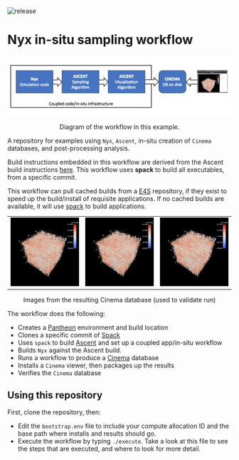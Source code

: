 ![release](https://pantheonscience.github.io/states/release.png)

# Nyx in-situ sampling workflow

<p align="center">
    <img width="750" src="doc/workflow.png"/>
</p>
<p align="center">Diagram of the workflow in this example.</p>

A repository for examples using `Nyx`, `Ascent`, in-situ creation of `Cinema`
databases, and post-processing analysis. 

Build instructions embedded in this workflow are derived from the Ascent build instructions [here](https://ascent.readthedocs.io/en/latest/BuildingAscent.html). This workflow uses **spack** to build all executables, from a specific commit.

This workflow can pull cached builds from a [E4S](https://e4s-project.github.io/) repository, if they exist
to speed up the build/install of requisite applications. If no cached builds are available, it will use
[spack](https://github.com/spack/spack) to build applications.

<p align="center">
<table>
<tr>
<td><img width="200" src="validate/data/log_sampling.cdb/0.0/36.0_45.0_pantheon.cdb.png"</td>
<td><img width="200" src="validate/data/log_sampling.cdb/1.0/36.0_45.0_pantheon.cdb.png"</td>
<td><img width="200" src="validate/data/log_sampling.cdb/2.0/36.0_45.0_pantheon.cdb.png"</td>
</tr>
</table>
</p>
<p align="center">Images from the resulting Cinema database (used to validate run)</p>

The workflow does the following:

- Creates a [Pantheon](http://pantheonscience.org/) environment and build location
- Clones a specific commit of [Spack](https://github.com/spack/spack)
- Uses `spack` to build [Ascent](https://ascent.readthedocs.io/en/latest/) and set up a coupled app/in-situ workflow
- Builds `Nyx` against the Ascent build.
- Runs a workflow to produce a [Cinema](https://cinemascience.org) database
- Installs a `Cinema` viewer, then packages up the results
- Verifies the `Cinema` database

## Using this repository

First, clone the repository, then:

- Edit the `bootstrap.env` file to include your compute allocation ID and the base path where installs and results should go.
- Execute the workflow by typing `./execute`. Take a look at this file to see the steps that are executed, and where to look for more detail.

